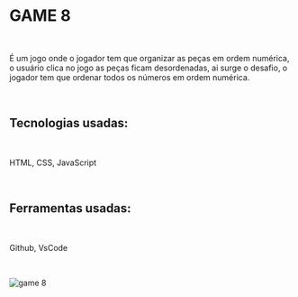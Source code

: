 <h1>GAME 8</h1>
<br>
<p>É um jogo onde o jogador tem que organizar as peças em ordem numérica, o usuário clica no jogo as peças ficam desordenadas, ai surge o desafio, o jogador tem que ordenar todos os números em ordem numérica.</p>
<br>
<h2>Tecnologias usadas:</h2>
<br>
<p>HTML, CSS, JavaScript</p>
<br>
<h2>Ferramentas usadas:</h2>
<br>
<p>Github, VsCode</p>
<br>


![game 8](https://github.com/OseiasAbraoBarbosa/PROJETO-GAME-8/assets/148599807/874b5321-e866-44fe-918a-cddf58d97ffe)
